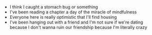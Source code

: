 *   I think I caught a stomach bug or something
*   I've been reading a chapter a day of the miracle of mindfulness
*   Everyone here is really optimistic that I'll find housing
*   I've been hanging out with a friend and I'm not sure if we're dating because I don't wanna ruin our friendship because I'm literally crazy
